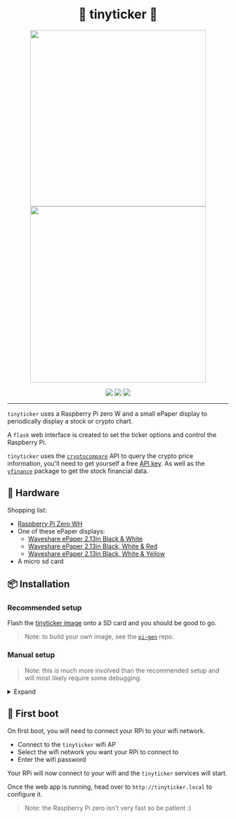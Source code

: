 <h1 align="center">🚀 tinyticker 🚀</h1>
<div align="center">
  <img  src="https://i.imgur.com/J4k3PCM.png" height=400>
  <img src="https://i.imgur.com/QWP7bpH.png" height=400>
</div>
<p align="center">
  <a href="https://pypi.org/project/tinyticker/"><img src="https://img.shields.io/pypi/v/tinyticker"></a>
  <a href="./LICENSE.md"><img src="https://img.shields.io/badge/license-MIT-blue.svg"></a>
  <a href="https://github.com/loiccoyle/tinyticker/actions/workflows/ci.yml"><img src="https://github.com/loiccoyle/tinyticker/actions/workflows/ci.yml/badge.svg"></a>
</p>
<hr/>

`tinyticker` uses a Raspberry Pi zero W and a small ePaper display to periodically display a stock or crypto chart.

A `flask` web interface is created to set the ticker options and control the Raspberry Pi.

`tinyticker` uses the [`cryptocompare`](https://github.com/lagerfeuer/cryptocompare) API to query the crypto price information, you'll need to get yourself a free [API key](https://min-api.cryptocompare.com/pricing). As well as the [`yfinance`](https://github.com/ranaroussi/yfinance) package to get the stock financial data.

## 🛒 Hardware

Shopping list:

- [Raspberry Pi Zero WH](https://www.adafruit.com/product/3708)
- One of these ePaper displays:
  - [Waveshare ePaper 2.13in Black & White](https://www.waveshare.com/wiki/2.13inch_e-Paper_HAT)
  - [Waveshare ePaper 2.13in Black, White & Red](<https://www.waveshare.com/wiki/2.13inch_e-Paper_HAT_(B)>)
  - [Waveshare ePaper 2.13in Black, White & Yellow](<https://www.waveshare.com/wiki/2.13inch_e-Paper_HAT_(C)>)
- A micro sd card

## 📦 Installation

### Recommended setup

Flash the [tinyticker image](https://drive.google.com/drive/folders/1U-PGzkOtSynN6FGDq2MsXF9kXGdkzd0D) onto a SD card and you should be good to go.

> Note: to build your own image, see the [`pi-gen`](https://github.com/loiccoyle/pi-gen) repo.

  ### Manual setup
  > Note: this is much more involved than the recommended setup and will most likely require some debugging.

 <details>
  <summary>Expand</summary>


I highly recommend using [comitup](https://github.com/davesteele/comitup) to setup the networking on your RPi.

  - Write the `comitup` [image](https://davesteele.github.io/comitup/latest/comitup-lite-img-latest.html) to your sd card
  - Boot up the RPi and setup the networking
  - ssh into your RPi, you'll probably want to change the password while you're at it
  - Enable the [SPI interface](https://www.raspberrypi-spy.co.uk/2014/08/enabling-the-spi-interface-on-the-raspberry-pi/)
  - (Optional) rename the hostname of your RPi by editing the `/etc/hostname` and `/etc/hosts` file
  - (Optional) rename the Wifi AP name by editing the `/etc/comitup.conf` file
  - Install the `BCM2835` driver:

  ```sh
  curl http://www.airspayce.com/mikem/bcm2835/bcm2835-1.60.tar.gz | tar xzv
  cd bcm2835-1.60/
  ./configure
  make
  make install
  ```

  - Install `pip`:

  ```sh
  sudo apt install python3-pip
  ```

  - Install dependency requirements:

  ```sh
  sudo apt install libxml2-dev libxslt1-dev libatlas-base-dev ninja-build patchelf libopenjp2-7 libtiff-dev libjpeg-dev
  ```

  - Install `tinyticker`:

  ```sh
  pip install tinyticker
  ```

  - To setup `tinyticker` to start on boot, copy over the [`systemd` unit files](./systemd) and enable them.
  - On boot, a qrcode linking to the `flask` app will be flashed on the display
  - Leave a star, reboot and HODL !
</details>

## 👢 First boot

On first boot, you will need to connect your RPi to your wifi network.
- Connect to the `tinyticker` wifi AP
- Select the wifi network you want your RPi to connect to
- Enter the wifi password

Your RPi will now connect to your wifi and the `tinyticker` services will start.

Once the web app is running, head over to `http://tinyticker.local` to configure it.

> Note: the Raspberry Pi zero isn't very fast so be patient :)
